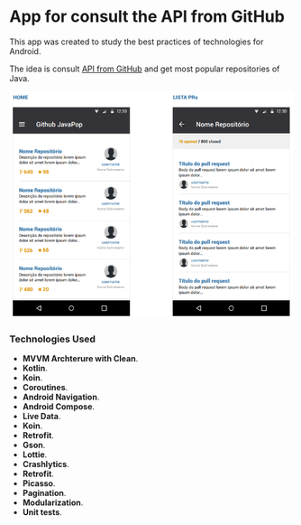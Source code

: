 # App for consult the API from GitHub

This app was created to study the best practices of technologies for Android.

The idea is consult [API from GitHub](https://developer.github.com/v3/) and get most popular repositories of Java. 

![Screenshot](assets/flow.png)

### **Technologies Used** ###

- __MVVM Archterure with Clean__. 
- __Kotlin__. 
- __Koin__.
- __Coroutines__. 
- __Android Navigation__. 
- __Android Compose__.
- __Live Data__. 
- __Koin__. 
- __Retrofit__.
- __Gson__.
- __Lottie__. 
- __Crashlytics__. 
- __Retrofit__. 
- __Picasso__. 
- __Pagination__.
- __Modularization__.
- __Unit tests__.
